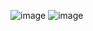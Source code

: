 ![image](https://github.com/user-attachments/assets/a0161646-3403-4f33-b21a-990a05e3c4e6)
![image](https://github.com/user-attachments/assets/4b27f850-6bc7-4e4f-88f3-b0cb411e9212)
